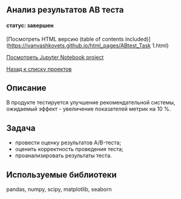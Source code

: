 ## Анализ результатов AB теста
#### статус: завершен

[Посмотреть HTML версию (table of contents included)](https://ivanvashkovets.github.io/html_pages/ABtest_Task 1.html)

[Посмотреть Jupyter Notebook project](https://github.com/IvanVashkovets/Portfolio/blob/main/Анализ%20результатов%20AB%20теста/ABtest.ipynb)

[Назад к списку проектов](https://github.com/IvanVashkovets/Portfolio/tree/main)

## Описание
В продукте тестируется улучшение рекомендательной системы, ожидаемый эффект - увеличение показателей метрик на 10 %.

## Задача
- провести оценку результатов A/B-теста;
- оценить корректность проведения теста;
- проанализировать результаты теста.

## Используемые библиотеки
pandas, numpy, scipy, matplotlib, seaborn
